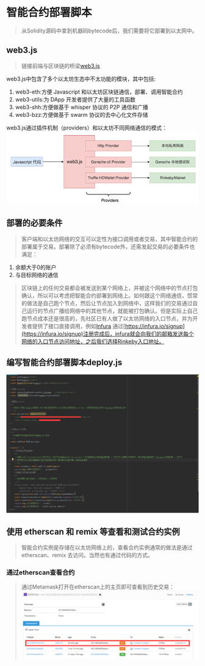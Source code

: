 # 智能合约部署脚本
> 从Solidity源码中拿到机器码bytecode后，我们需要将它部署到以太网中。

## web3.js
> 链接前端与区块链的桥梁[web3.js](https://web3js.readthedocs.io/en/1.0/getting-started.html)

web3.js中包含了多个以太坊生态中不太功能的模块，其中包括:
1. web3-eth:方便 Javascript 和以太坊区块链通信，部署、调用智能合约
2. web3-utils:为 DApp 开发者提供了大量的工具函数
3. web3-shh:方便做基于 whisper 协议的 P2P 通信和广播
4. web3-bzz:方便做基于 swarm 协议的去中心化文件存储

web3.js通过插件机制（providers）和以太坊不同网络通信的模式：
![通信模式](images/jinjie3_1.png)

## 部署的必要条件
> 客户端和以太坊网络的交互可以定性为接口调用或者交易，其中智能合约的部署属于交易。部署除了必须有bytecode外，还需发起交易的必要条件也满足：
1. 余额大于0的账户
2. 与目标网络的通信
> 区块链上的任何交易都会被发送到某个网络上，并被这个网络中的节点打包确认，所以可以考虑把智能合约部署到网络上。如何跟这个网络通信，惯常的做法是自己跑个节点，然后让节点加入到网络中，这样我们的交易通过自己运行的节点广播给网络中的其他节点，就能被打包确认。但是实际上自己跑节点成本还是很高的，先社区已有人做了以太坊网络的入口节点，并为开发者提供了接口直接调用，例如[Infura](https://infura.io/)
> 通过[https://infura.io/signup](https://infura.io/signup)注册完成后，infura就会向我们的邮箱发送每个网络的入口节点访问地址，之后我们选择Rinkeby入口地址。
## 编写智能合约部署脚本deploy.js
![deploy.js](images/jinjie3_.png)

## 使用 etherscan 和 remix 等查看和测试合约实例
> 智能合约实例是存储在以太坊网络上的，查看合约实例通常的做法是通过etherscan、remix 去访问。当然也有通过代码的方式。

### 通过etherscan查看合约
>通过Metamask打开在etherscan上的主页即可查看到历史交易：
![历史交易](images/jinjie4_1.png)








